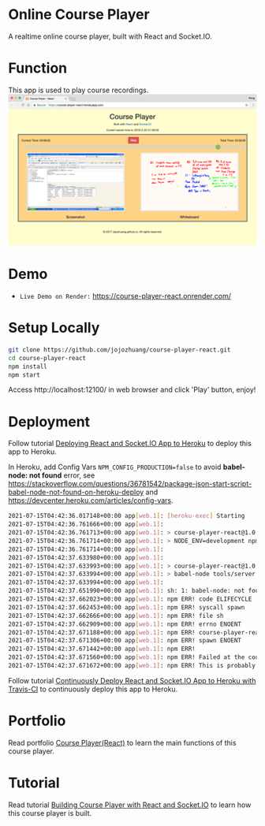 # Online Course Player

A realtime online course player, built with React and Socket.IO.

# Function

This app is used to play course recordings.
![image](/public/player.png)

# Demo

- `Live Demo on Render:` <a href="https://course-player-react.onrender.com/" target="\_blank">https://course-player-react.onrender.com/</a>

# Setup Locally

```bash
git clone https://github.com/jojozhuang/course-player-react.git
cd course-player-react
npm install
npm start
```

Access http://localhost:12100/ in web browser and click 'Play' button, enjoy!

# Deployment

Follow tutorial [Deploying React and Socket.IO App to Heroku](https://jojozhuang.github.io/tutorial/deploying-react-and-socketio-app-to-heroku) to deploy this app to Heroku.

In Heroku, add Config Vars `NPM_CONFIG_PRODUCTION=false` to avoid **babel-node: not found** error, see https://stackoverflow.com/questions/36781542/package-json-start-script-babel-node-not-found-on-heroku-deploy and https://devcenter.heroku.com/articles/config-vars.

```sh
2021-07-15T04:42:36.017148+00:00 app[web.1]: [heroku-exec] Starting
2021-07-15T04:42:36.761666+00:00 app[web.1]:
2021-07-15T04:42:36.761713+00:00 app[web.1]: > course-player-react@1.0.0 start /app
2021-07-15T04:42:36.761714+00:00 app[web.1]: > NODE_ENV=development npm run open:src
2021-07-15T04:42:36.761714+00:00 app[web.1]:
2021-07-15T04:42:37.633980+00:00 app[web.1]:
2021-07-15T04:42:37.633993+00:00 app[web.1]: > course-player-react@1.0.0 open:src /app
2021-07-15T04:42:37.633994+00:00 app[web.1]: > babel-node tools/server.js
2021-07-15T04:42:37.633994+00:00 app[web.1]:
2021-07-15T04:42:37.651990+00:00 app[web.1]: sh: 1: babel-node: not found
2021-07-15T04:42:37.662023+00:00 app[web.1]: npm ERR! code ELIFECYCLE
2021-07-15T04:42:37.662453+00:00 app[web.1]: npm ERR! syscall spawn
2021-07-15T04:42:37.662666+00:00 app[web.1]: npm ERR! file sh
2021-07-15T04:42:37.662909+00:00 app[web.1]: npm ERR! errno ENOENT
2021-07-15T04:42:37.671188+00:00 app[web.1]: npm ERR! course-player-react@1.0.0 open:src: `babel-node tools/server.js`
2021-07-15T04:42:37.671306+00:00 app[web.1]: npm ERR! spawn ENOENT
2021-07-15T04:42:37.671442+00:00 app[web.1]: npm ERR!
2021-07-15T04:42:37.671560+00:00 app[web.1]: npm ERR! Failed at the course-player-react@1.0.0 open:src script.
2021-07-15T04:42:37.671672+00:00 app[web.1]: npm ERR! This is probably not a problem with npm. There is likely additional logging output above.
```

Follow tutorial [Continuously Deploy React and Socket.IO App to Heroku with Travis-CI](https://jojozhuang.github.io/tutorial/continuously-deploy-react-and-socketio-app-to-heroku-with-travis-ci) to continuously deploy this app to Heroku.

# Portfolio

Read portfolio [Course Player(React)](https://jojozhuang.github.io/project/course-player-react) to learn the main functions of this course player.

# Tutorial

Read tutorial [Building Course Player with React and Socket.IO](https://jojozhuang.github.io/tutorial/building-course-player-with-react-and-socketio) to learn how this course player is built.
